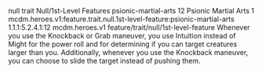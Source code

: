<ability>
  <metadata>
    <class>null</class>
    <feature_type>trait</feature_type>
    <file_dpath>Null/1st-Level Features</file_dpath>
    <item_id>psionic-martial-arts</item_id>
    <item_index>12</item_index>
    <item_name>Psionic Martial Arts</item_name>
    <level>1</level>
    <scc>mcdm.heroes.v1:feature.trait.null.1st-level-feature:psionic-martial-arts</scc>
    <scdc>1.1.1:5.2.4.1:12</scdc>
    <source>mcdm.heroes.v1</source>
    <type>feature/trait/null/1st-level-feature</type>
  </metadata>
  <effects>
    <effect type="mundane">Whenever you use the Knockback or Grab maneuver, you use Intuition instead of Might for the power roll and for determining if you can target creatures larger than you. Additionally, whenever you use the Knockback maneuver, you can choose to slide the target instead of pushing them.</effect>
  </effects>
</ability>
